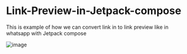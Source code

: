 # Link-Preview-in-Jetpack-compose
This is example of how we can convert link in to link preview like in whatsapp with Jetpack compose

![image](https://user-images.githubusercontent.com/83835078/216331862-d4be4ac8-8ac0-47a7-99df-bd6782f4e947.png)
